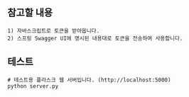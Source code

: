 ﻿## 참고할 내용
```
1) 자바스크립트로 토큰을 받아옵니다.
2) 스프링 Swagger UI에 명시된 내용대로 토큰을 전송하여 사용합니다.
```
## 테스트
```
# 테스트용 플라스크 웹 서버입니다. (http://localhost:5000)
python server.py
```